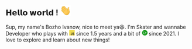 ## 𝗛𝗲𝗹𝗹𝗼 𝘄𝗼𝗿𝗹𝗱 ! <img src="https://raw.githubusercontent.com/ABSphreak/ABSphreak/master/gifs/Hi.gif" width="30px">

Sup, my name's Bozho Ivanow, nice to meet ya😆. I'm Skater and wannabe Developer who plays with <img src="https://raw.githubusercontent.com/github/explore/master/topics/javascript/javascript.png" width="15px"> since 1.5 years and a bit of <img src="https://raw.githubusercontent.com/github/explore/master/topics/csharp/csharp.png" width="15px"> since 2021.
I love to explore and learn about new things!


